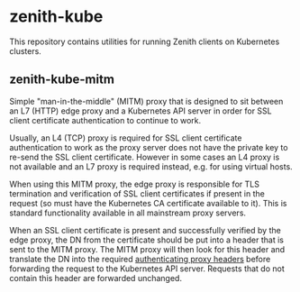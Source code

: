 # zenith-kube

This repository contains utilities for running Zenith clients on Kubernetes clusters.

## zenith-kube-mitm

Simple "man-in-the-middle" (MITM) proxy that is designed to sit between an L7 (HTTP)
edge proxy and a Kubernetes API server in order for SSL client certificate authentication
to continue to work.

Usually, an L4 (TCP) proxy is required for SSL client certificate authentication to
work as the proxy server does not have the private key to re-send the SSL client
certificate. However in some cases an L4 proxy is not available and an L7 proxy is
required instead, e.g. for using virtual hosts.

When using this MITM proxy, the edge proxy is responsible for TLS termination and
verification of SSL client certificates if present in the request (so must have the
Kubernetes CA certificate available to it). This is standard functionality available
in all mainstream proxy servers.

When an SSL client certificate is present and successfully verified by the edge proxy,
the DN from the certificate should be put into a header that is sent to the MITM
proxy. The MITM proxy will then look for this header and translate the DN into the
required
[authenticating proxy headers](https://kubernetes.io/docs/reference/access-authn-authz/authentication/#authenticating-proxy)
before forwarding the request to the Kubernetes API server. Requests that do not
contain this header are forwarded unchanged.
